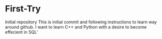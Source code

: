 # First-Try
Initial repository
This is initial commit and following instructions to learn way around github.  I want to learn C++ and Python with a desire to become effecient in SQL'
